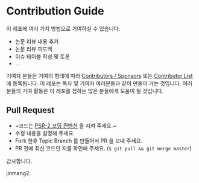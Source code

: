 # Contribution Guide

이 레포에 여러 가지 방법으로 기여하실 수 있습니다. 

-   논문 리뷰 내용 추가
-   논문 리뷰 피드백
-   이슈 테이블 작성 및 토론
-   ...

기여자 분들은 기여의 형태에 따라 [Contributors / Sponsors](https://github.com/bluein/Paper-Review#contributors--sponsors) 또는 [Contributor List](https://github.com/bluein/Paper-Review/graphs/contributors) 에 등록됩니다. 
이 레포는 독자 및 기여자 여러분들과 같이 만들어 가는 것입니다. 여러 분들의 기여 활동은 이 레포를 접하는 많은 분들에게 도움이 될 것입니다. 

## Pull Request

-   ~코드는 [PSR-2 코딩 컨벤션](http://www.php-fig.org/psr/psr-2/) 을 지켜 주세요.~
-   수정 내용을 설명해 주세요.
-   Fork 한후 Topic Branch 를 만들어서 PR 을 보내 주세요.
-   PR 전에 최신 코드인 지를 확인해 주세요. (`$ git pull && git merge master`)

감사합니다.

jinmang2. 
